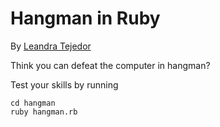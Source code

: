 # Hangman in Ruby
By [Leandra Tejedor](https://github.com/ltejedor)

Think you can defeat the computer in hangman?

Test your skills by running

```console
cd hangman
ruby hangman.rb
```